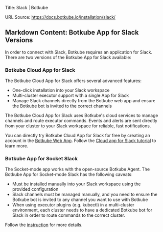 Title: Slack | Botkube

URL Source: https://docs.botkube.io/installation/slack/

Markdown Content:
Botkube App for Slack Versions[​](#botkube-app-for-slack-versions "Direct link to Botkube App for Slack Versions")
------------------------------------------------------------------------------------------------------------------

In order to connect with Slack, Botkube requires an application for Slack. There are two versions of the Botkube App for Slack available:

### Botkube Cloud App for Slack[​](#botkube-cloud-app-for-slack "Direct link to Botkube Cloud App for Slack")

The Botkube Cloud App for Slack offers several advanced features:

*   One-click installation into your Slack workspace
*   Multi-cluster executor support with a single App for Slack
*   Manage Slack channels directly from the Botkube web app and ensure the Botkube bot is invited to the correct channels

The Botkube Cloud App for Slack uses Botkube's cloud services to manage channels and route executor commands. Events and alerts are sent directly from your cluster to your Slack workspace for reliable, fast notifications.

You can directly try Botkube Cloud App for Slack for free by creating an account in the [Botkube Web App](https://app.botkube.io/). Follow the [Cloud app for Slack tutorial](https://docs.botkube.io/installation/slack/cloud-slack) to learn more.

### Botkube App for Socket Slack[​](#botkube-app-for-socket-slack "Direct link to Botkube App for Socket Slack")

The Socket-mode app works with the open-source Botkube Agent. The Botkube App for Socket-mode Slack has the following caveats:

*   Must be installed manually into your Slack workspace using the provided configuration
*   Slack channels must be managed manually, and you need to ensure the Botkube bot is invited to any channel you want to use with Botkube
*   When using executor plugins (e.g. kubectl) in a multi-cluster environment, each cluster needs to have a dedicated Botkube bot for Slack in order to route commands to the correct cluster.

Follow the [instruction](https://docs.botkube.io/installation/slack/socket-slack) for more details.
